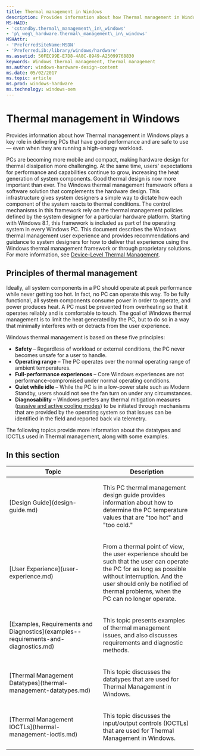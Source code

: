 ```yaml
---
title: Thermal management in Windows
description: Provides information about how Thermal management in Windows plays a key role in delivering PCs that have good performance and are safe to use — even when they are running a high-energy workload.
MS-HAID:
- 'cstandby.thermal\_management\_in\_windows'
- 'p\_weg\_hardware.thermal\_management\_in\_windows'
MSHAttr:
- 'PreferredSiteName:MSDN'
- 'PreferredLib:/library/windows/hardware'
ms.assetid: 50FEC99E-E7D8-4A8C-8949-A25099768830
keywords: Windows thermal management, thermal management
ms.author: windows-hardware-design-content
ms.date: 05/02/2017
ms.topic: article
ms.prod: windows-hardware
ms.technology: windows-oem
---
```


# Thermal management in Windows


Provides information about how Thermal management in Windows plays a key role in delivering PCs that have good performance and are safe to use — even when they are running a high-energy workload.

PCs are becoming more mobile and compact, making hardware design for thermal dissipation more challenging. At the same time, users' expectations for performance and capabilities continue to grow, increasing the heat generation of system components. Good thermal design is now more important than ever. The Windows thermal management framework offers a software solution that complements the hardware design. This infrastructure gives system designers a simple way to dictate how each component of the system reacts to thermal conditions. The control mechanisms in this framework rely on the thermal management policies defined by the system designer for a particular hardware platform. Starting with Windows 8.1, this framework is included as part of the operating system in every Windows PC. This document describes the Windows thermal management user experience and provides recommendations and guidance to system designers for how to deliver that experience using the Windows thermal management framework or through proprietary solutions. For more information, see [Device-Level Thermal Management](https://msdn.microsoft.com/library/windows/hardware/hh698236).

## Principles of thermal management


Ideally, all system components in a PC should operate at peak performance while never getting too hot. In fact, no PC can operate this way. To be fully functional, all system components consume power in order to operate, and power produces heat. A PC must be prevented from overheating so that it operates reliably and is comfortable to touch. The goal of Windows thermal management is to limit the heat generated by the PC, but to do so in a way that minimally interferes with or detracts from the user experience.

Windows thermal management is based on these five principles:

-   **Safety** – Regardless of workload or external conditions, the PC never becomes unsafe for a user to handle.
-   **Operating range** – The PC operates over the normal operating range of ambient temperatures.
-   **Full-performance experiences** – Core Windows experiences are not performance-compromised under normal operating conditions.
-   **Quiet while idle** – While the PC is in a low-power state such as Modern Standby, users should not see the fan turn on under any circumstances.
-   **Diagnosability** – Windows prefers any thermal mitigation measures ([passive and active cooling modes](https://msdn.microsoft.com/library/windows/hardware/hh698271)) to be initiated through mechanisms that are provided by the operating system so that issues can be identified in the field and reported back via telemetry.

The following topics provide more information about the datatypes and IOCTLs used in Thermal management, along with some examples.

## In this section


<table>
<colgroup>
<col width="50%" />
<col width="50%" />
</colgroup>
<thead>
<tr class="header">
<th>Topic</th>
<th>Description</th>
</tr>
</thead>
<tbody>
<tr class="odd">
<td><p>[Design Guide](design-guide.md)</p></td>
<td><p>This PC thermal management design guide provides information about how to determine the PC temperature values that are &quot;too hot&quot; and &quot;too cold.&quot;</p></td>
</tr>
<tr class="even">
<td><p>[User Experience](user-experience.md)</p></td>
<td><p>From a thermal point of view, the user experience should be such that the user can operate the PC for as long as possible without interruption. And the user should only be notified of thermal problems, when the PC can no longer operate.</p></td>
</tr>
<tr class="odd">
<td><p>[Examples, Requirements and Diagnostics](examples--requirements-and-diagnostics.md)</p></td>
<td><p>This topic presents examples of thermal management issues, and also discusses requirements and diagnostic methods.</p></td>
</tr>
<tr class="even">
<td><p>[Thermal Management Datatypes](thermal-management-datatypes.md)</p></td>
<td><p>This topic discusses the datatypes that are used for Thermal Management in Windows.</p></td>
</tr>
<tr class="odd">
<td><p>[Thermal Management IOCTLs](thermal-management-ioctls.md)</p></td>
<td><p>This topic discusses the input/output controls (IOCTLs) that are used for Thermal Management in Windows.</p></td>
</tr>
</tbody>
</table>

 

 

 






